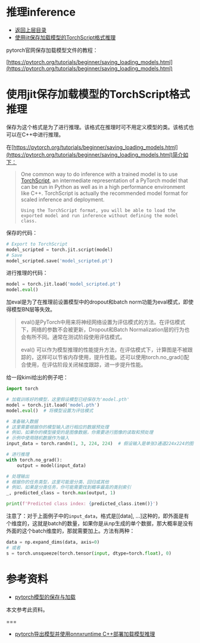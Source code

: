 # 推理inference

* [返回上层目录](../pytorch.md)
* [使用jit保存加载模型的TorchScript格式推理](#使用jit保存加载模型的TorchScript格式推理)

pytorch官网保存加载模型文件的教程：

[https://pytorch.org/tutorials/beginner/saving_loading_models.html](https://pytorch.org/tutorials/beginner/saving_loading_models.html)

# 使用jit保存加载模型的TorchScript格式推理

保存为这个格式是为了进行推理。该格式在推理时可不用定义模型的类。该格式也可以在C++中进行推理。

在[https://pytorch.org/tutorials/beginner/saving_loading_models.html](https://pytorch.org/tutorials/beginner/saving_loading_models.html)简介如下：

> One common way to do inference with a trained model is to use [TorchScript](https://pytorch.org/docs/stable/jit.html), an intermediate representation of a PyTorch model that can be run in Python as well as in a high performance environment like C++. TorchScript is actually the recommended model format for scaled inference and deployment.
>
> ```
> Using the TorchScript format, you will be able to load the exported model and run inference without defining the model class.
> ```

保存的代码：

```python
# Export to TorchScript
model_scripted = torch.jit.script(model)
# Save
model_scripted.save('model_scripted.pt')
```

进行推理的代码：

```python
model = torch.jit.load('model_scripted.pt')
model.eval()
```

加eval是为了在推理前设置模型中的dropout和batch norm功能为eval模式，即使得模型BN层等失效。

> eval()是PyTorch中用来将神经网络设置为评估模式的方法。在评估模式下，网络的参数不会被更新，Dropout和Batch Normalization层的行为也会有所不同。通常在测试阶段使用评估模式。
>
> eval() 可以作为模型推理的性能提升方法，在评估模式下，计算图是不被跟踪的，这样可以节省内存使用，提升性能。还可以使用torch.no_grad()配合使用，在评估阶段关闭梯度跟踪，进一步提升性能。

给一段kimi给出的例子吧：

```python
import torch

# 加载训练好的模型，这里假设模型已经保存为'model.pth'
model = torch.jit.load('model.pth')
model.eval()  # 将模型设置为评估模式

# 准备输入数据
# 这里需要根据你的模型输入进行相应的数据预处理
# 例如，如果你的模型接受的是图像数据，你需要进行图像的读取和预处理
# 示例中使用随机数据作为输入
input_data = torch.randn(1, 3, 224, 224)  # 假设输入是单张3通道224x224的图像

# 进行推理
with torch.no_grad():
    output = model(input_data)

# 处理输出
# 根据你的任务类型，这里可能是分类、回归或其他
# 例如，如果是分类任务，你可能需要找到概率最高的类别索引
_, predicted_class = torch.max(output, 1)

print(f'Predicted class index: {predicted_class.item()}')
```

注意了：对于上面例子中的`input_data`，格式是[[data], ...]这种的，即外面是有个维度的，这就是batch的数量，如果你是从np生成的单个数据，那大概率是没有外面的这个batch维度的，那就需要加上。方法有两种：

```python
data = np.expand_dims(data, axis=0)
# 或者
s = torch.unsqueeze(torch.tensor(input, dtype=torch.float), 0)
```



# 参考资料

* [pytorch模型的保存与加载](https://blog.csdn.net/lsb2002/article/details/131969478)

本文参考此资料。

===

* [pytorch导出模型并使用onnxruntime C++部署加载模型推理](https://zhuanlan.zhihu.com/p/610188093)
